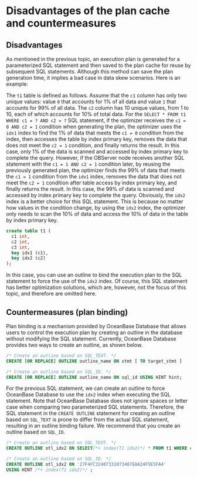 # Disadvantages of the plan cache and countermeasures

## Disadvantages

As mentioned in the previous topic, an execution plan is generated for a parameterized SQL statement and then saved to the plan cache for reuse by subsequent SQL statements. Although this method can save the plan generation time, it implies a bad case in data skew scenarios. Here is an example:

The `t1` table is defined as follows. Assume that the `c1` column has only two unique values: value `0` that accounts for 1% of all data and value `1` that accounts for 99% of all data. The `c2` column has 10 unique values, from 1 to 10, each of which accounts for 10% of total data. For the `SELECT * FROM t1 WHERE c1 = ? AND c2 = ?` SQL statement, if the optimizer receives the `c1 = 0 AND c2 = 1` condition when generating the plan, the optimizer uses the `idx1` index to find the 1% of data that meets the `c1 = 0` condition from the index, then accesses the table by index primary key, removes the data that does not meet the `c2 = 1` condition, and finally returns the result. In this case, only 1% of the data is scanned and accessed by index primary key to complete the query. However, if the OBServer node receives another SQL statement with the `c1 = 1 AND c2 = 1` condition later, by reusing the previously generated plan, the optimizer finds the 99% of data that meets the `c1 = 1` condition from the `idx1` index, removes the data that does not meet the `c2 = 1` condition after table access by index primary key, and finally returns the result. In this case, the 99% of data is scanned and accessed by index primary key to complete the query. Obviously, the `idx2` index is a better choice for this SQL statement. This is because no matter how values in the condition change, by using the `idx2` index, the optimizer only needs to scan the 10% of data and access the 10% of data in the table by index primary key.

```sql
create table t1 (
  c1 int,
  c2 int,
  c3 int,
  key idx1 (c1),
  key idx2 (c2)
);
```

In this case, you can use an outline to bind the execution plan to the SQL statement to force the use of the `idx2` index. Of course, this SQL statement has better optimization solutions, which are, however, not the focus of this topic, and therefore are omitted here.

## Countermeasures (plan binding)

Plan binding is a mechanism provided by OceanBase Database that allows users to control the execution plan by creating an outline in the database without modifying the SQL statement. Currently, OceanBase Database provides two ways to create an outline, as shown below.

```sql
/* Create an outline based on SQL_TEXT. */
CREATE [OR REPLACE] OUTLINE outline_name ON stmt [ TO target_stmt ]

/* Create an outline based on SQL_ID. */
CREATE [OR REPLACE] OUTLINE outline_name ON sql_id USING HINT hint;
```

For the previous SQL statement, we can create an outline to force OceanBase Database to use the `idx2` index when executing the SQL statement. Note that OceanBase Database does not ignore spaces or letter case when comparing two parameterized SQL statements. Therefore, the SQL statement in the `CREATE OUTLINE` statement for creating an outline based on `SQL_TEXT` is prone to differ from the actual SQL statement, resulting in an outline binding failure. We recommend that you create an outline based on `SQL_ID`.

```sql
/* Create an outline based on SQL_TEXT. */
CREATE OUTLINE otl_idx2 ON SELECT/*+ index(T1 idx2)*/ * FROM t1 WHERE c1 = 1 AND c2 = 1;

/* Create an outline based on SQL_ID. */
CREATE OUTLINE otl_idx2 ON '27F4FC32407331073407EAA24F5E5FA4'
USING HINT /*+ index(T1 idx2)*/ ;
```

